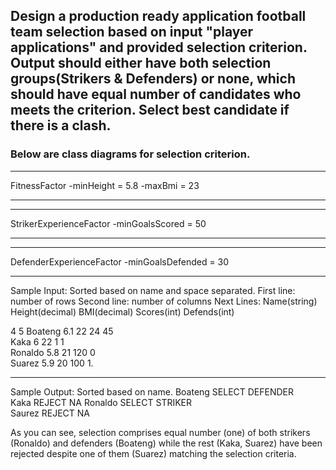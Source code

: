 ## Design a production ready application football team selection based on input "player applications" and provided selection criterion. Output should either have both selection groups(Strikers & Defenders) or none, which should have equal number of candidates who meets the criterion. Select best candidate if there is a clash.

### Below are class diagrams for selection criterion.
____
FitnessFactor
-minHeight = 5.8 -maxBmi = 23
______

______
StrikerExperienceFactor
-minGoalsScored = 50
______

______
DefenderExperienceFactor
-minGoalsDefended = 30
______

Sample Input:
Sorted based on name and space separated.
First line: number of rows
Second line: number of columns
Next Lines: Name(string) Height(decimal) BMI(decimal) Scores(int) Defends(int)

4
5
Boateng 6.1 22 24 45   
Kaka 6 22 1 1    
Ronaldo 5.8 21 120 0   
Suarez 5.9 20 100 1.  

____
Sample Output:
Sorted based on name.
Boateng SELECT DEFENDER    
Kaka REJECT NA
Ronaldo SELECT STRIKER   
Saurez REJECT NA


As you can see, selection comprises equal number (one) of both strikers (Ronaldo) and defenders (Boateng) while the rest (Kaka, Suarez) have been rejected despite one of them (Suarez) matching the selection criteria.
